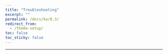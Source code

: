 ```yaml
---
title: "Troubleshooting"
excerpt: ""
permalink: /docs/ko/8.3/
redirect_from:
  - /theme-setup/
toc: false
toc_sticky: false
---
```


---
